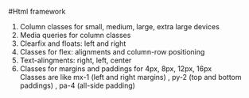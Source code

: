 #Html framework

1. Column classes for small, medium, large, extra large devices 
2. Media queries for column classes
3. Clearfix and floats: left and right
4. Classes for flex: alignments and column-row positioning  
5. Text-alingments: right, left, center
6. Classes for margins and paddings for 4px, 8px, 12px, 16px <br>
   Classes are like mx-1 (left and right margins) , py-2 (top and bottom paddings) , pa-4 (all-side padding)

                   
                     